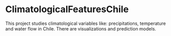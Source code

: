 # ClimatologicalFeaturesChile
This project studies climatological variables like: precipitations, temperature and water flow in Chile. There are visualizations and prediction models.
